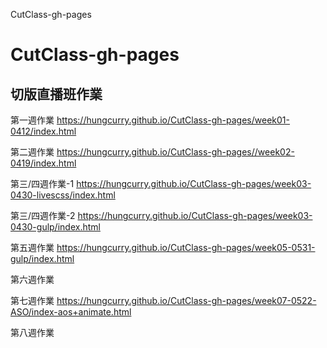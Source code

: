 CutClass-gh-pages

# CutClass-gh-pages

## 切版直播班作業

第一週作業       https://hungcurry.github.io/CutClass-gh-pages/week01-0412/index.html<br>

第二週作業       https://hungcurry.github.io/CutClass-gh-pages//week02-0419/index.html<br>

第三/四週作業-1  https://hungcurry.github.io/CutClass-gh-pages/week03-0430-livescss/index.html<br>

第三/四週作業-2  https://hungcurry.github.io/CutClass-gh-pages/week03-0430-gulp/index.html<br>

第五週作業       https://hungcurry.github.io/CutClass-gh-pages/week05-0531-gulp/index.html<br>

第六週作業       <br>

第七週作業       https://hungcurry.github.io/CutClass-gh-pages/week07-0522-ASO/index-aos+animate.html<br>

第八週作業       <br>
